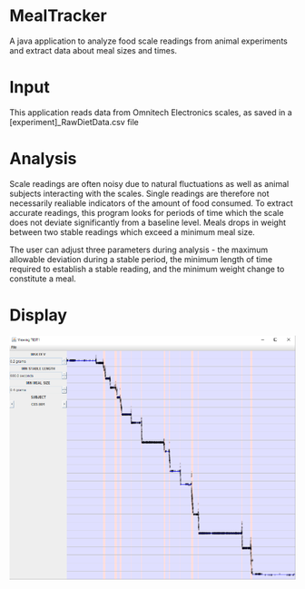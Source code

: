 # MealTracker
A java application to analyze food scale readings from animal experiments and extract data about meal sizes and times.

# Input
This application reads data from Omnitech Electronics scales, as saved in a [experiment]_RawDietData.csv file

# Analysis
Scale readings are often noisy due to natural fluctuations as well as animal subjects interacting with the scales.  Single readings are therefore not necessarily realiable indicators of the amount of food consumed.  To extract accurate readings, this program looks for periods of time which the scale does not deviate significantly from a baseline level.  Meals drops in weight between two stable readings which exceed a minimum meal size.

The user can adjust three parameters during analysis - the maximum allowable deviation during a stable period, the minimum length of time required to establish a stable reading, and the minimum weight change to constitute a meal.

# Display 
![Screenshot](screenshots/Example.png)
